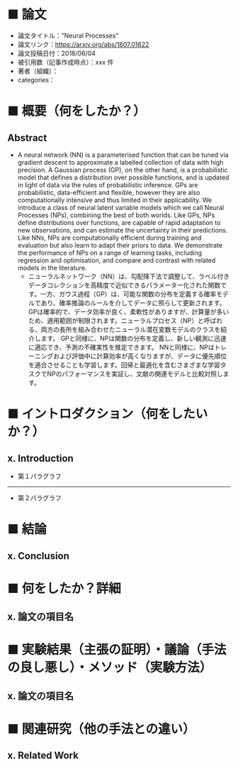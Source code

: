 # ■ 論文
- 論文タイトル："Neural Processes"
- 論文リンク：https://arxiv.org/abs/1807.01622
- 論文投稿日付：2018/06/04
- 被引用数（記事作成時点）：xxx 件
- 著者（組織）：
- categories：

# ■ 概要（何をしたか？）

## Abstract

- A neural network (NN) is a parameterised function that can be tuned via gradient descent to approximate a labelled collection of data with high precision. A Gaussian process (GP), on the other hand, is a probabilistic model that defines a distribution over possible functions, and is updated in light of data via the rules of probabilistic inference. GPs are probabilistic, data-efficient and flexible, however they are also computationally intensive and thus limited in their applicability. We introduce a class of neural latent variable models which we call Neural Processes (NPs), combining the best of both worlds. Like GPs, NPs define distributions over functions, are capable of rapid adaptation to new observations, and can estimate the uncertainty in their predictions. Like NNs, NPs are computationally efficient during training and evaluation but also learn to adapt their priors to data. We demonstrate the performance of NPs on a range of learning tasks, including regression and optimisation, and compare and contrast with related models in the literature.
    - ニューラルネットワーク（NN）は、勾配降下法で調整して、ラベル付きデータコレクションを高精度で近似できるパラメーター化された関数です。一方、ガウス過程（GP）は、可能な関数の分布を定義する確率モデルであり、確率推論のルールを介してデータに照らして更新されます。 GPは確率的で、データ効率が良く、柔軟性がありますが、計算量が多いため、適用範囲が制限されます。ニューラルプロセス（NP）と呼ばれる、両方の長所を組み合わせたニューラル潜在変数モデルのクラスを紹介します。 GPと同様に、NPは関数の分布を定義し、新しい観測に迅速に適応でき、予測の不確実性を推定できます。 NNと同様に、NPはトレーニングおよび評価中に計算効率が高くなりますが、データに優先順位を適合させることも学習します。回帰と最適化を含むさまざまな学習タスクでNPのパフォーマンスを実証し、文献の関連モデルと比較対照します。
    

# ■ イントロダクション（何をしたいか？）

## x. Introduction

- 第１パラグラフ

---

- 第２パラグラフ

# ■ 結論

## x. Conclusion


# ■ 何をしたか？詳細

## x. 論文の項目名


# ■ 実験結果（主張の証明）・議論（手法の良し悪し）・メソッド（実験方法）

## x. 論文の項目名


# ■ 関連研究（他の手法との違い）

## x. Related Work


